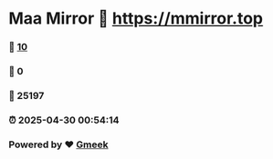 # Maa Mirror :link: https://mmirror.top 
### :page_facing_up: [10](https://mmirror.top/tag.html) 
### :speech_balloon: 0 
### :hibiscus: 25197 
### :alarm_clock: 2025-04-30 00:54:14 
### Powered by :heart: [Gmeek](https://github.com/Meekdai/Gmeek)
